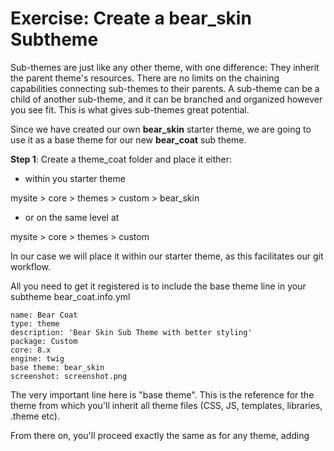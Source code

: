 # Exercise: Create a bear_skin Subtheme

Sub-themes are just like any other theme, with one difference: They inherit the parent theme's resources. There are no limits on the chaining capabilities connecting sub-themes to their parents. A sub-theme can be a child of another sub-theme, and it can be branched and organized however you see fit. This is what gives sub-themes great potential.

Since we have created our own **bear_skin** starter theme, we are going to use it as a base theme for our new **bear_coat** sub theme.

**Step 1**: Create a theme_coat folder and place it either: 

* within you starter theme 

mysite > core > themes > custom > bear_skin

* or on the same level at

mysite > core > themes > custom

In our case we will place it within our starter theme, as this facilitates our git workflow.

All you need to get it registered is to include the base theme line in your subtheme bear_coat.info.yml

```
name: Bear Coat
type: theme
description: 'Bear Skin Sub Theme with better styling'
package: Custom
core: 8.x
engine: twig
base theme: bear_skin
screenshot: screenshot.png
```

The very important line here is "base theme". This is the reference for the theme from which you'll inherit all theme files (CSS, JS, templates, libraries, .theme etc).

From there on, you'll proceed exactly the same as for any theme, adding 